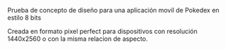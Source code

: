 Prueba de concepto de diseño para una aplicación movil de Pokedex en estilo 8 bits

Creada en formato pixel perfect para dispositivos con resolución 1440x2560 o con la misma relacion de aspecto. 
